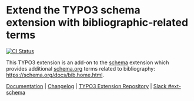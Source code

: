 # Extend the TYPO3 schema extension with bibliographic-related terms

[![CI Status](https://github.com/brotkrueml/schema-bib/workflows/CI/badge.svg?branch=main)](https://github.com/brotkrueml/schema-bib/actions?query=workflow%3ACI)

This TYPO3 extension is an add-on to the
[schema](https://extensions.typo3.org/extension/schema) extension
which provides additional [schema.org](https://schema.org/) terms
related to bibliography: https://schema.org/docs/bib.home.html.

[Documentation](https://docs.typo3.org/p/brotkrueml/schema-bib/main/en-us/) |
[Changelog](https://github.com/brotkrueml/schema-bib/blob/main/CHANGELOG.md) |
[TYPO3 Extension Repository](https://extensions.typo3.org/extension/schema_bib) |
[Slack #ext-schema](https://typo3.slack.com/archives/CV36M73D5)
